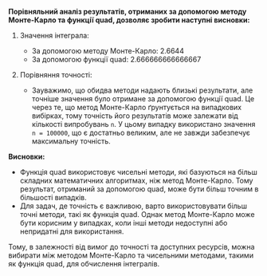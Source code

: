 **Порівняльний аналіз результатів, отриманих за допомогою методу Монте-Карло та функції quad, дозволяє зробити наступні висновки:**

1. Значення інтеграла:
   - За допомогою методу Монте-Карло: 2.6644
   - За допомогою функції quad: 2.666666666666667

2. Порівняння точності:
   - Зауважимо, що обидва методи надають близькі результати, але точніше значення було отримане за допомогою функції quad. Це через те, що метод Монте-Карло ґрунтується на випадкових вибірках, тому точність його результатів може залежати від кількості випробувань `n`. У цьому випадку використано значення `n = 100000`, що є достатньо великим, але не завжди забезпечує максимальну точність.

**Висновки:**
   - Функція quad використовує чисельні методи, які базуються на більш складних математичних алгоритмах, ніж метод Монте-Карло. Тому результат, отриманий за допомогою quad, може бути більш точним в більшості випадків.
   - Для задач, де точність є важливою, варто використовувати більш точні методи, такі як функція quad. Однак метод Монте-Карло може бути корисним у випадках, коли інші методи недоступні або непридатні для використання.

Тому, в залежності від вимог до точності та доступних ресурсів, можна вибирати між методом Монте-Карло та чисельними методами, такими як функція quad, для обчислення інтегралів.